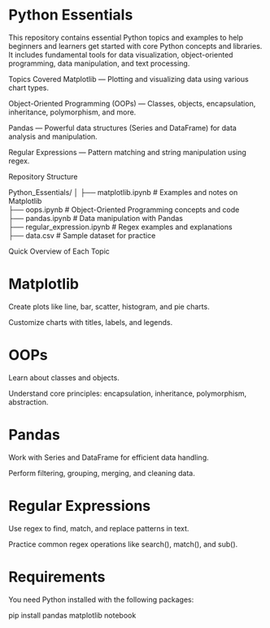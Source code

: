 # Python Essentials
This repository contains essential Python topics and examples to help beginners and learners get started with core Python concepts and libraries. It includes fundamental tools for data visualization, object-oriented programming, data manipulation, and text processing.

Topics Covered
Matplotlib — Plotting and visualizing data using various chart types.

Object-Oriented Programming (OOPs) — Classes, objects, encapsulation, inheritance, polymorphism, and more.

Pandas — Powerful data structures (Series and DataFrame) for data analysis and manipulation.

Regular Expressions — Pattern matching and string manipulation using regex.

Repository Structure

Python_Essentials/
│
├── matplotlib.ipynb          # Examples and notes on Matplotlib  
├── oops.ipynb                # Object-Oriented Programming concepts and code  
├── pandas.ipynb              # Data manipulation with Pandas  
├── regular_expression.ipynb  # Regex examples and explanations  
├── data.csv                  # Sample dataset for practice



Quick Overview of Each Topic
# Matplotlib
Create plots like line, bar, scatter, histogram, and pie charts.

Customize charts with titles, labels, and legends.

# OOPs
Learn about classes and objects.

Understand core principles: encapsulation, inheritance, polymorphism, abstraction.

# Pandas
Work with Series and DataFrame for efficient data handling.

Perform filtering, grouping, merging, and cleaning data.

# Regular Expressions
Use regex to find, match, and replace patterns in text.

Practice common regex operations like search(), match(), and sub().

# Requirements
You need Python installed with the following packages:


pip install pandas matplotlib notebook
